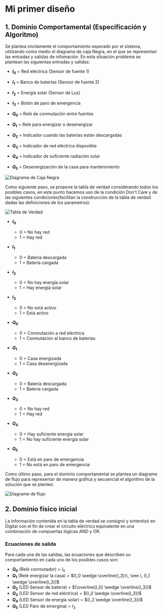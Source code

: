 # Mi primer diseño 
## 1. **Dominio Comportamental (Especificación y Algoritmo)**
Se plantea inicilamente el comportamiento esperado por el sistema, utilizando como medio el diagrama de caja Negra, en el que se representan las entradas y salidas de infomación. En esta situación problema se plantean las siguientas entradas y salidas:

* **$I_0$** = Red eléctrica (Sensor de fuente 1)

* **$I_1$** = Banco de baterías (Sensor de fuente 2)

* **$I_2$** = Energía solar (Sensor de Luz)

* **$I_3$** = Botón de paro de emergencia

* **$Q_0$** = Relé de conmutación entre fuentes

* **$Q_1$** = Relé para energizar o desenergizar

* **$Q_2$** = Indicador cuando las baterías están descargadas

* **$Q_3$** = Indicador de red eléctrica disponible

* **$Q_4$** = Indicador de suficiente radiación solar

* **$Q_5$** = Desenergización de la casa para mantenimiento


![Diagrama de Caja Negra](https://github.com/JeredyBeltran/Images/blob/main/Caja%20(2).png?raw=true)

Como siguiente paso, se propone la tabla de verdad considerando todos los posibles casos, en este punto hacemos uso de la condición Don't Care y de las siguientes condiciones(facilitan la construcción de la tabla de verdad dadas las definiciones de los parametros):

![Tabla de Verdad](https://github.com/JeredyBeltran/Images/blob/main/Tabla.png?raw=true)

* **$I_0$**  
  * 0 = No hay red  
  * 1 = Hay red  

* **$I_1$**  
  * 0 = Batería descargada  
  * 1 = Batería cargada  

* **$I_2$**  
  * 0 = No hay energía solar  
  * 1 = Hay energía solar  

* **$I_3$**  
  * 0 = No está activo  
  * 1 = Está activo  

* **$Q_0$**  
  * 0 = Conmutación a red eléctrica  
  * 1 = Conmutación al banco de baterías  

* **$Q_1$**  
  * 0 = Casa energizada  
  * 1 = Casa desenergizada  

* **$Q_2$**  
  * 0 = Batería descargada  
  * 1 = Batería cargada  

* **$Q_3$**  
  * 0 = No hay red  
  * 1 = Hay red  

* **$Q_4$**  
  * 0 = Hay suficiente energía solar  
  * 1 = No hay suficiente energía solar  

* **$Q_5$**  
  * 0 = Está en paro de emergencia  
  * 1 = No está en paro de emergencia


Como último paso, para el dominio comportamental se plantea un diagrame de flujo para representar de manera gráfica y secuencial el algoritmo de la solución que se planteó.

![Diagrame de flujo](https://github.com/JeredyBeltran/Images/blob/main/Diagrama.png?raw=true)

## **2. Dominio físico inicial**

La información contenida en la tabla de verdad se consignó y sintentizó en Digital con el fin de crear el circuito eléctrico equivalente en una combinación de compuertas lógicas AND y OR. 
### **Ecuaciones de salida**
Para cada una de las salidas, las ecuaciones que describen su comportamiento en cada uno de los posibles casos son: 
* **$Q_0$** (Relé conmutador) = $I_0$
* **$Q_1$** (Relé energizar la casa) = $(I_0 \wedge \overline{I_3})\, \vee \, (I_1 \wedge \overline{I_3})$
* **$Q_2$** (LED Sensor de batería) = $(\overline{I_0} \wedge \overline{I_3})$
* **$Q_3$** (LED Sensor de red eléctrica) = $(I_0 \wedge \overline{I_3})$
* **$Q_4$** (LED Sensor de energía solar) = $(I_2 \wedge \overline{I_3})$
* **$Q_5$** (LED Paro de emergína) = $I_3$

